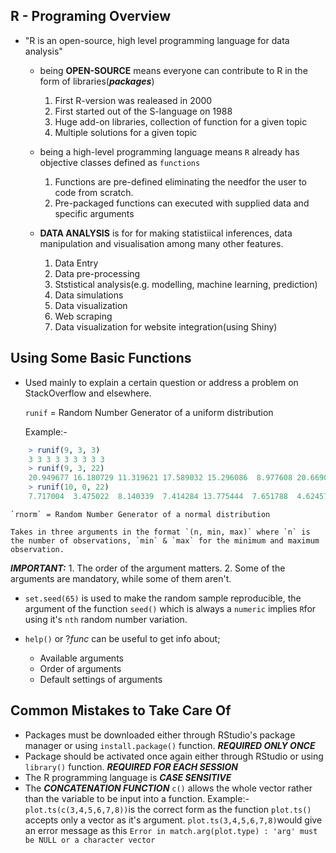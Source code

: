 R - Programing Overview
---
- "R is an open-source, high level programming language for data analysis"
	- being **OPEN-SOURCE** means everyone can contribute to R in the form of libraries(**_packages_**)
		1. First R-version was realeased in 2000
		2. First started out of the S-language on 1988
		3. Huge add-on libraries, collection of function for a given topic
		4. Multiple solutions for a given topic
		
	- being a high-level programming language means `R` already has objective classes defined as `functions`
		1. Functions are pre-defined eliminating the needfor the user to code from scratch.
		2. Pre-packaged functions can executed with supplied data and specific arguments
		
	- **DATA ANALYSIS** is for for making statistiical inferences, data manipulation and visualisation among many other features.
		1. Data Entry
		2. Data pre-processing
		3. Ststistical analysis(e.g. modelling, machine learning, prediction)
		4. Data simulations
		5. Data visualization
		6. Web scraping
		7. Data visualization for website integration(using Shiny)
		
Using Some Basic Functions
---
- Used mainly to explain a certain question or address a problem on StackOverflow and elsewhere.
	
    `runif` = Random Number Generator of a uniform distribution

	Example:-
```R
	> runif(9, 3, 3)
	3 3 3 3 3 3 3 3 3
	> runif(9, 3, 22)
	20.949677 16.180729 11.319621 17.589032 15.296086  8.977608 20.669086  5.782250  7.529091
	> runif(10, 0, 22)
	7.717004  3.475022  8.140339  7.414284 13.775444  7.651788  4.624573  1.369649 21.285684  7.126922
```
	`rnorm` = Random Number Generator of a normal distribution

	Takes in three arguments in the format `(n, min, max)` where `n` is the number of observations, `min` & `max` for the minimum and maximum observation.

**_IMPORTANT:_**
		1. The order of the argument matters.
        2. Some of the arguments are mandatory, while some of them aren't.

- `set.seed(65)` is used to make the random sample reproducible, the argument of the function `seed()` which is always a `numeric` implies `R`for using it's `nth` random number variation.

- `help()` or ?_func_ can be useful to get info about;
	- Available arguments
	- Order of arguments
	- Default settings of arguments

Common Mistakes to Take Care Of
----
- Packages must be downloaded either through RStudio's package manager or using `install.package()` function. _**REQUIRED ONLY ONCE**_
- Package should be activated once again either through RStudio or using `library()` function. _**REQUIRED FOR EACH SESSION**_
-  The R programming language is _**CASE SENSITIVE**_
-  The _**CONCATENATION FUNCTION**_ `c()` allows the whole vector rather than the variable to be input into a function.
	Example:-
    `plot.ts(c(3,4,5,6,7,8))`is the correct form as the function `plot.ts()` accepts 	only a vector as it's argument.
    `plot.ts(3,4,5,6,7,8)`would give an error message as this `Error in match.arg(plot.type) : 'arg' must be NULL or a character vector`
